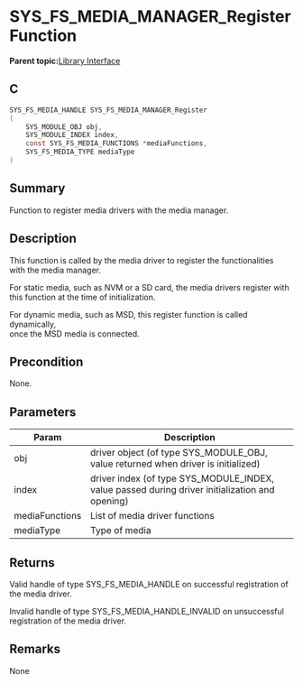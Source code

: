 # SYS\_FS\_MEDIA\_MANAGER\_Register Function

**Parent topic:**[Library Interface](GUID-42556FDF-A632-49FE-8A5E-9303A926578C.md)

## C

```c
SYS_FS_MEDIA_HANDLE SYS_FS_MEDIA_MANAGER_Register
(
    SYS_MODULE_OBJ obj,
    SYS_MODULE_INDEX index,
    const SYS_FS_MEDIA_FUNCTIONS *mediaFunctions,
    SYS_FS_MEDIA_TYPE mediaType
)
```

## Summary

Function to register media drivers with the media manager.

## Description

This function is called by the media driver to register the functionalities<br />with the media manager.

For static media, such as NVM or a SD card, the media drivers register with<br />this function at the time of initialization.

For dynamic media, such as MSD, this register function is called dynamically,<br />once the MSD media is connected.

## Precondition

None.

## Parameters

|Param|Description|
|-----|-----------|
|obj|driver object \(of type SYS\_MODULE\_OBJ, value returned when driver is initialized\)|
|index|driver index \(of type SYS\_MODULE\_INDEX, value passed during driver initialization and opening\)|
|mediaFunctions|List of media driver functions|
|mediaType|Type of media|

## Returns

Valid handle of type SYS\_FS\_MEDIA\_HANDLE on successful registration of the media driver.

Invalid handle of type SYS\_FS\_MEDIA\_HANDLE\_INVALID on unsuccessful registration of the media driver.

## Remarks

None

